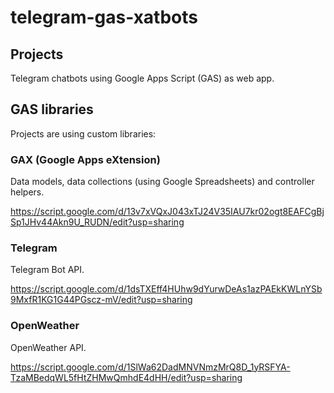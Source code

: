 # telegram-gas-xatbots

## Projects

Telegram chatbots using Google Apps Script (GAS) as web app.

## GAS libraries

Projects are using custom libraries:

### GAX (Google Apps eXtension)

Data models, data collections (using Google Spreadsheets) and controller helpers.

https://script.google.com/d/13v7xVQxJ043xTJ24V35IAU7kr02ogt8EAFCgBjSp1JHv44Akn9U_RUDN/edit?usp=sharing

### Telegram

Telegram Bot API.

https://script.google.com/d/1dsTXEff4HUhw9dYurwDeAs1azPAEkKWLnYSb9MxfR1KG1G44PGscz-mV/edit?usp=sharing

### OpenWeather

OpenWeather API.

https://script.google.com/d/1SlWa62DadMNVNmzMrQ8D_1yRSFYA-TzaMBedqWL5fHtZHMwQmhdE4dHH/edit?usp=sharing
